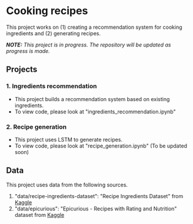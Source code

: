 # Cooking recipes
This project works on (1) creating a recommendation system for cooking ingredients and (2) generating recipes. 

***NOTE:*** *This project is in progress. The repository will be updated as progress is made.*

## Projects 
### 1. Ingredients recommendation  
* This project builds a recommendation system based on existing ingredients.  
* To view code, please look at "ingredients_recommendation.ipynb"

### 2. Recipe generation 
* This project uses LSTM to generate recipes. 
* To view code, please look at "recipe_generation.ipynb" (To be updated soon)


## Data
This project uses data from the following sources.  
1. "data/recipe-ingredients-dataset": "Recipe Ingredients Dataset" from <a href="https://www.kaggle.com/kaggle/recipe-ingredients-dataset/">Kaggle</a>   
2. "data/epicurious": "Epicurious - Recipes with Rating and Nutrition" dataset from <a href="https://www.kaggle.com/hugodarwood/epirecipes"> Kaggle </a>  
